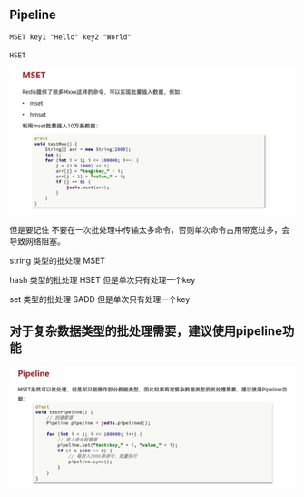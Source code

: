 Pipeline
---

    MSET key1 "Hello" key2 "World"
        
    HSET

![img_50.png](img_50.png)

但是要记住 不要在一次批处理中传输太多命令，否则单次命令占用带宽过多，会导致网络阻塞。

string 类型的批处理 MSET

hash 类型的批处理 HSET 但是单次只有处理一个key

set 类型的批处理 SADD 但是单次只有处理一个key


对于复杂数据类型的批处理需要，建议使用pipeline功能
---

![img_51.png](img_51.png)
